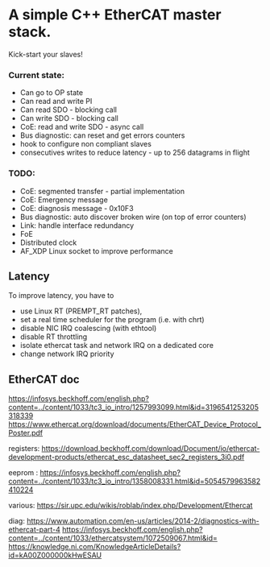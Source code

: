 # A simple C++ EtherCAT master stack.

Kick-start your slaves!

### Current state:
 - Can go to OP state
 - Can read and write PI
 - Can read SDO  - blocking call
 - Can write SDO - blocking call
 - CoE: read and write SDO - async call
 - Bus diagnostic: can reset and get errors counters
 - hook to configure non compliant slaves
 - consecutives writes to reduce latency - up to 256 datagrams in flight

### TODO:
 - CoE: segmented transfer - partial implementation
 - CoE: Emergency message
 - CoE: diagnosis message - 0x10F3
 - Bus diagnostic: auto discover broken wire (on top of error counters)
 - Link: handle interface redundancy
 - FoE
 - Distributed clock
 - AF_XDP Linux socket to improve performance


## Latency
To improve latency, you have to
 - use Linux RT (PREMPT_RT patches),
 - set a real time scheduler for the program (i.e. with chrt)
 - disable NIC IRQ coalescing (with ethtool)
 - disable RT throttling
 - isolate ethercat task and network IRQ on a dedicated core
 - change network IRQ priority


## EtherCAT doc
https://infosys.beckhoff.com/english.php?content=../content/1033/tc3_io_intro/1257993099.html&id=3196541253205318339
https://www.ethercat.org/download/documents/EtherCAT_Device_Protocol_Poster.pdf

registers:
https://download.beckhoff.com/download/Document/io/ethercat-development-products/ethercat_esc_datasheet_sec2_registers_3i0.pdf

eeprom :
https://infosys.beckhoff.com/english.php?content=../content/1033/tc3_io_intro/1358008331.html&id=5054579963582410224

various:
https://sir.upc.edu/wikis/roblab/index.php/Development/Ethercat

diag:
https://www.automation.com/en-us/articles/2014-2/diagnostics-with-ethercat-part-4
https://infosys.beckhoff.com/english.php?content=../content/1033/ethercatsystem/1072509067.html&id=
https://knowledge.ni.com/KnowledgeArticleDetails?id=kA00Z000000kHwESAU
